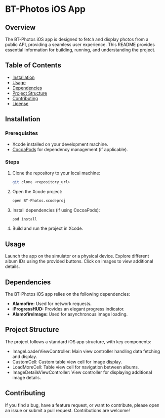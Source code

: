 # BT-Photos iOS App

## Overview

The BT-Photos iOS app is designed to fetch and display photos from a public API, providing a seamless user experience. This README provides essential information for building, running, and understanding the project.

## Table of Contents

- [Installation](#installation)
- [Usage](#usage)
- [Dependencies](#dependencies)
- [Project Structure](#project-structure)
- [Contributing](#contributing)
- [License](#license)

## Installation

### Prerequisites

- Xcode installed on your development machine.
- [CocoaPods](https://cocoapods.org/) for dependency management (if applicable).

### Steps

1. Clone the repository to your local machine:
   ```bash
   git clone <repository_url>
2. Open the Xcode project:
   ```bash
   open BT-Photos.xcodeproj
3. Install dependencies (if using CocoaPods):
     ```bash
   pod install
4. Build and run the project in Xcode.

## Usage

Launch the app on the simulator or a physical device.
Explore different album IDs using the provided buttons.
Click on images to view additional details.   

## Dependencies

The BT-Photos iOS app relies on the following dependencies:

- **Alamofire:** Used for network requests.
- **iProgressHUD:** Provides an elegant progress indicator.
- **AlamofireImage:** Used for asynchronous image loading.
  
## Project Structure

The project follows a standard iOS app structure, with key components:

- ImageLoaderViewController: Main view controller handling data fetching and display.
- CustomCell: Custom table view cell for image display.
- LoadMoreCell: Table view cell for navigation between albums.
- ImageDetailsViewController: View controller for displaying additional image details.
## Contributing

If you find a bug, have a feature request, or want to contribute, please open an issue or submit a pull request. Contributions are welcome!
